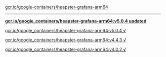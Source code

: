 [gcr.io/google-containers/heapster-grafana-arm64](https://hub.docker.com/r/sqeven/heapster-grafana-arm64/tags/) 

----
**[gcr.io/google_containers/heapster-grafana-arm64:v5.0.4 updated](https://hub.docker.com/r/sqeven/heapster-grafana-arm64/tags/)**

[gcr.io/google_containers/heapster-grafana-arm64:v5.0.4 √](https://hub.docker.com/r/sqeven/heapster-grafana-arm64/tags/)

[gcr.io/google_containers/heapster-grafana-arm64:v4.4.3 √](https://hub.docker.com/r/sqeven/heapster-grafana-arm64/tags/)

[gcr.io/google_containers/heapster-grafana-arm64:v4.0.2 √](https://hub.docker.com/r/sqeven/heapster-grafana-arm64/tags/)

